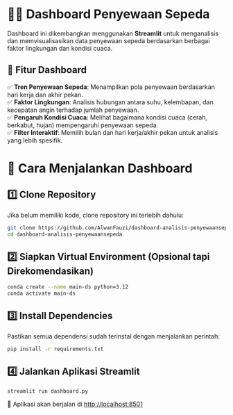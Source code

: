 # 🚴‍♂️ Dashboard Penyewaan Sepeda  

Dashboard ini dikembangkan menggunakan **Streamlit** untuk menganalisis dan memvisualisasikan data penyewaan sepeda berdasarkan berbagai faktor lingkungan dan kondisi cuaca.  

## 📌 Fitur Dashboard  
✅ **Tren Penyewaan Sepeda**: Menampilkan pola penyewaan berdasarkan hari kerja dan akhir pekan.  
✅ **Faktor Lingkungan**: Analisis hubungan antara suhu, kelembapan, dan kecepatan angin terhadap jumlah penyewaan.  
✅ **Pengaruh Kondisi Cuaca**: Melihat bagaimana kondisi cuaca (cerah, berkabut, hujan) mempengaruhi penyewaan sepeda.  
✅ **Filter Interaktif**: Memilih bulan dan hari kerja/akhir pekan untuk analisis yang lebih spesifik.

# 📌 Cara Menjalankan Dashboard
## 1️⃣ Clone Repository
Jika belum memiliki kode, clone repository ini terlebih dahulu:

```bash
git clone https://github.com/AlwanFauzi/dashboard-analisis-penyewaansepeda.git
cd dashboard-analisis-penyewaansepeda
```

## 2️⃣ Siapkan Virtual Environment (Opsional tapi Direkomendasikan)

```bash
conda create --name main-ds python=3.12
conda activate main-ds
```

## 3️⃣ Install Dependencies
Pastikan semua dependensi sudah terinstal dengan menjalankan perintah:

```bash
pip install -r requirements.txt
```

## 4️⃣ Jalankan Aplikasi Streamlit

```bash
streamlit run dashboard.py
```

🚀 Aplikasi akan berjalan di [http://localhost:8501](http://localhost:8501)
